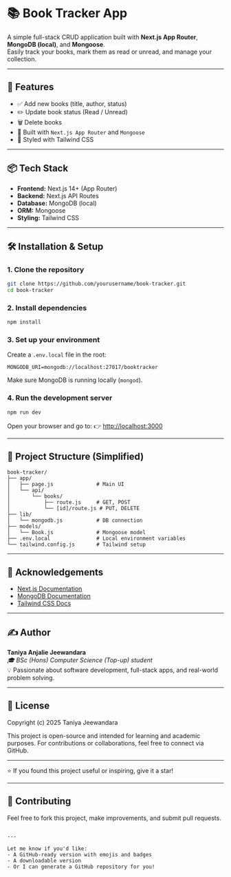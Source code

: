 # 📚 Book Tracker App

A simple full-stack CRUD application built with **Next.js App Router**, **MongoDB (local)**, and **Mongoose**.  
Easily track your books, mark them as read or unread, and manage your collection.

---

## 🚀 Features

- ✅ Add new books (title, author, status)
- ✏️ Update book status (Read / Unread)
- 🗑️ Delete books
- 🧾 Built with `Next.js App Router` and `Mongoose`
- 💅 Styled with Tailwind CSS

---

## 📦 Tech Stack

- **Frontend:** Next.js 14+ (App Router)
- **Backend:** Next.js API Routes
- **Database:** MongoDB (local)
- **ORM:** Mongoose
- **Styling:** Tailwind CSS

---

## 🛠️ Installation & Setup

### 1. Clone the repository

```bash
git clone https://github.com/yourusername/book-tracker.git
cd book-tracker
````

### 2. Install dependencies

```bash
npm install
```

### 3. Set up your environment

Create a `.env.local` file in the root:

```env
MONGODB_URI=mongodb://localhost:27017/booktracker
```

Make sure MongoDB is running locally (`mongod`).

### 4. Run the development server

```bash
npm run dev
```

Open your browser and go to:
👉 [http://localhost:3000](http://localhost:3000)

---

## 📁 Project Structure (Simplified)

```
book-tracker/
├── app/
│   ├── page.js              # Main UI
│   └── api/
│       └── books/
│           ├── route.js     # GET, POST
│           └── [id]/route.js # PUT, DELETE
├── lib/
│   └── mongodb.js           # DB connection
├── models/
│   └── Book.js              # Mongoose model
├── .env.local               # Local environment variables
└── tailwind.config.js       # Tailwind setup
```

---

## 🙌 Acknowledgements

* [Next.js Documentation](https://nextjs.org/docs)
* [MongoDB Documentation](https://www.mongodb.com/docs/)
* [Tailwind CSS Docs](https://tailwindcss.com/docs)

---

## ✍️ Author

**Taniya Anjalie Jeewandara**  
*🎓 BSc (Hons) Computer Science (Top-up) student*  
💡 Passionate about software development, full-stack apps, and real-world problem solving.

---

## 📜 License
Copyright (c) 2025 Taniya Jeewandara  

This project is open-source and intended for learning and academic purposes.
For contributions or collaborations, feel free to connect via GitHub.

---

⭐ If you found this project useful or inspiring, give it a star!

---

## 🤝 Contributing

Feel free to fork this project, make improvements, and submit pull requests.

```

---

Let me know if you'd like:
- A GitHub-ready version with emojis and badges
- A downloadable version
- Or I can generate a GitHub repository for you!
```

